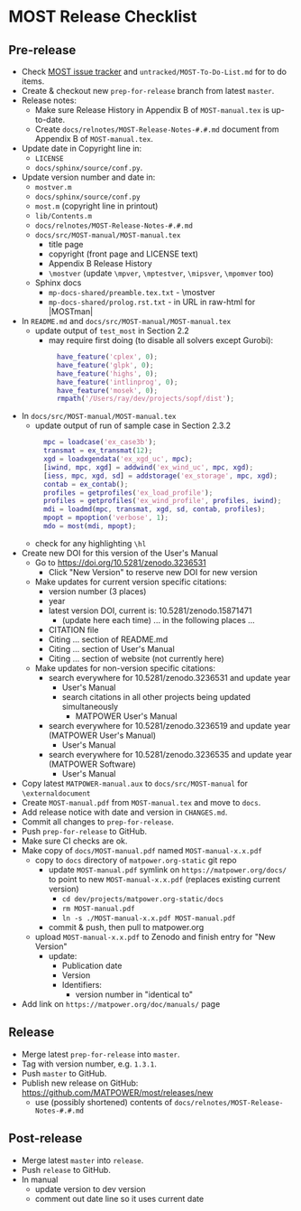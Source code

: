 MOST Release Checklist
======================


Pre-release
-----------
- Check [MOST issue tracker](https://github.com/MATPOWER/most/issues)
  and `untracked/MOST-To-Do-List.md` for to do items.
- Create & checkout new `prep-for-release` branch from latest `master`.
- Release notes:
  - Make sure Release History in Appendix B of `MOST-manual.tex` is
    up-to-date.
  - Create `docs/relnotes/MOST-Release-Notes-#.#.md` document from
    Appendix B of `MOST-manual.tex`.
- Update date in Copyright line in:
  - `LICENSE`
  - `docs/sphinx/source/conf.py`.
- Update version number and date in:
  - `mostver.m`
  - `docs/sphinx/source/conf.py`
  - `most.m`    (copyright line in printout)
  - `lib/Contents.m`
  - `docs/relnotes/MOST-Release-Notes-#.#.md`
  - `docs/src/MOST-manual/MOST-manual.tex`
    - title page
    - copyright (front page and LICENSE text)
    - Appendix B Release History
    - `\mostver`  (update `\mpver`, `\mptestver`, `\mipsver`, `\mpomver` too)
  - Sphinx docs
    - `mp-docs-shared/preamble.tex.txt` - \mostver
    - `mp-docs-shared/prolog.rst.txt` - in URL in raw-html for |MOSTman|
- In `README.md` and `docs/src/MOST-manual/MOST-manual.tex`
  - update output of `test_most` in Section 2.2
    - may require first doing (to disable all solvers except Gurobi):
      ```matlab
        have_feature('cplex', 0);
        have_feature('glpk', 0);
        have_feature('highs', 0);
        have_feature('intlinprog', 0);
        have_feature('mosek', 0);
        rmpath('/Users/ray/dev/projects/sopf/dist');
      ```
- In `docs/src/MOST-manual/MOST-manual.tex`
  - update output of run of sample case in Section 2.3.2
      ```matlab
        mpc = loadcase('ex_case3b');
        transmat = ex_transmat(12);
        xgd = loadxgendata('ex_xgd_uc', mpc);
        [iwind, mpc, xgd] = addwind('ex_wind_uc', mpc, xgd);
        [iess, mpc, xgd, sd] = addstorage('ex_storage', mpc, xgd);
        contab = ex_contab();
        profiles = getprofiles('ex_load_profile');
        profiles = getprofiles('ex_wind_profile', profiles, iwind);
        mdi = loadmd(mpc, transmat, xgd, sd, contab, profiles);
        mpopt = mpoption('verbose', 1);
        mdo = most(mdi, mpopt);
      ```
  - check for any highlighting `\hl`
- Create new DOI for this version of the User's Manual
  - Go to https://doi.org/10.5281/zenodo.3236531
    - Click "New Version" to reserve new DOI for new version
  - Make updates for current version specific citations:
    - version number (3 places)
    - year
    - latest version DOI, current is: 10.5281/zenodo.15871471
      - (update here each time)
    ... in the following places ...
    - CITATION file
    - Citing ... section of README.md
    - Citing ... section of User's Manual
    - Citing ... section of website (not currently here)
  - Make updates for non-version specific citations:
    - search everywhere for 10.5281/zenodo.3236531 and update year
      - User's Manual
      - search citations in all other projects being updated simultaneously
        - MATPOWER User's Manual
    - search everywhere for 10.5281/zenodo.3236519 and update year (MATPOWER User's Manual)
      - User's Manual
    - search everywhere for 10.5281/zenodo.3236535 and update year (MATPOWER Software)
      - User's Manual
- Copy latest `MATPOWER-manual.aux` to `docs/src/MOST-manual` for
  `\externaldocument`
- Create `MOST-manual.pdf` from `MOST-manual.tex` and move to `docs`.
- Add release notice with date and version in `CHANGES.md`.
- Commit all changes to `prep-for-release`.
- Push `prep-for-release` to GitHub.
- Make sure CI checks are ok.
- Make copy of `docs/MOST-manual.pdf` named `MOST-manual-x.x.pdf`
  - copy to `docs` directory of `matpower.org-static` git repo
    - update `MOST-manual.pdf` symlink on `https://matpower.org/docs/` to point
      to new `MOST-manual-x.x.pdf` (replaces existing current version)
      - `cd dev/projects/matpower.org-static/docs`
      - `rm MOST-manual.pdf`
      - `ln -s ./MOST-manual-x.x.pdf MOST-manual.pdf`
    - commit & push, then pull to matpower.org
  - upload `MOST-manual-x.x.pdf` to Zenodo and finish entry for "New Version"
    - update:
      - Publication date
      - Version
      - Identifiers:
        - version number in "identical to"
- Add link on `https://matpower.org/doc/manuals/` page


Release
-------
- Merge latest `prep-for-release` into `master`.
- Tag with version number, e.g. `1.3.1`.
- Push `master` to GitHub.
- Publish new release on GitHub: https://github.com/MATPOWER/most/releases/new
  - use (possibly shortened) contents of `docs/relnotes/MOST-Release-Notes-#.#.md`


Post-release
------------
- Merge latest `master` into `release`.
- Push `release` to GitHub.
- In manual
  - update version to dev version
  - comment out date line so it uses current date
